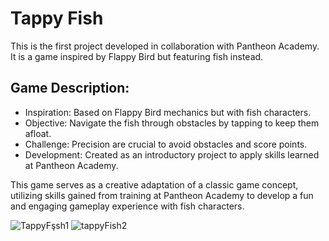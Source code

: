 # **Tappy Fish**
This is the first project developed in collaboration with Pantheon Academy. It is a game inspired by Flappy Bird but featuring fish instead.

## **Game Description:**
* Inspiration: Based on Flappy Bird mechanics but with fish characters.
* Objective: Navigate the fish through obstacles by tapping to keep them afloat.
* Challenge: Precision are crucial to avoid obstacles and score points.
* Development: Created as an introductory project to apply skills learned at Pantheon Academy.
  
This game serves as a creative adaptation of a classic game concept, utilizing skills gained from training at Pantheon Academy to develop a fun and engaging gameplay experience with fish characters.



![TappyFşsh1](https://github.com/Buseylmaz/TappyFish/assets/65345966/4954869b-9cbd-4877-8887-e8a447aa9159)
![tappyFish2](https://github.com/Buseylmaz/TappyFish/assets/65345966/edf5172c-756a-4525-904d-0fc9b7c5adc7)
